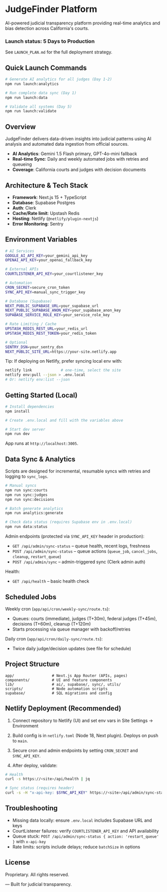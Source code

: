 # JudgeFinder Platform

AI-powered judicial transparency platform providing real-time analytics and bias detection across California's courts.

### Launch status: 5 Days to Production
See `LAUNCH_PLAN.md` for the full deployment strategy.

## Quick Launch Commands
```bash
# Generate AI analytics for all judges (Day 1-2)
npm run launch:analytics

# Run complete data sync (Day 1)
npm run launch:data

# Validate all systems (Day 5)
npm run launch:validate
```

## Overview

JudgeFinder delivers data-driven insights into judicial patterns using AI analysis and automated data ingestion from official sources.

- **AI Analytics**: Gemini 1.5 Flash primary, GPT-4o-mini fallback
- **Real-time Sync**: Daily and weekly automated jobs with retries and queueing
- **Coverage**: California courts and judges with decision documents

## Architecture & Tech Stack

- **Framework**: Next.js 15 + TypeScript
- **Database**: Supabase Postgres
- **Auth**: Clerk
- **Cache/Rate limit**: Upstash Redis
- **Hosting**: Netlify (`@netlify/plugin-nextjs`)
- **Error Monitoring**: Sentry

## Environment Variables
```bash
# AI Services
GOOGLE_AI_API_KEY=your_gemini_api_key
OPENAI_API_KEY=your_openai_fallback_key

# External APIs
COURTLISTENER_API_KEY=your_courtlistener_key

# Automation
CRON_SECRET=secure_cron_token
SYNC_API_KEY=manual_sync_trigger_key

# Database (Supabase)
NEXT_PUBLIC_SUPABASE_URL=your_supabase_url
NEXT_PUBLIC_SUPABASE_ANON_KEY=your_supabase_anon_key
SUPABASE_SERVICE_ROLE_KEY=your_service_role_key

# Rate Limiting / Cache
UPSTASH_REDIS_REST_URL=your_redis_url
UPSTASH_REDIS_REST_TOKEN=your_redis_token

# Optional
SENTRY_DSN=your_sentry_dsn
NEXT_PUBLIC_SITE_URL=https://your-site.netlify.app
```

Tip: If deploying on Netlify, prefer syncing local env with:
```bash
netlify link             # one-time, select the site
netlify env:pull --json > .env.local
# Or: netlify env:list --json
```

## Getting Started (Local)
```bash
# Install dependencies
npm install

# Create .env.local and fill with the variables above

# Start dev server
npm run dev
```
App runs at `http://localhost:3005`.

## Data Sync & Analytics

Scripts are designed for incremental, resumable syncs with retries and logging to `sync_logs`.

```bash
# Manual syncs
npm run sync:courts
npm run sync:judges
npm run sync:decisions

# Batch generate analytics
npm run analytics:generate

# Check data status (requires Supabase env in .env.local)
npm run data:status
```

Admin endpoints (protected via `SYNC_API_KEY` header in production):
- `GET /api/admin/sync-status` – queue health, recent logs, freshness
- `POST /api/admin/sync-status` – queue actions (`queue_job`, `cancel_jobs`, `cleanup`, `restart_queue`)
- `POST /api/admin/sync` – admin-triggered sync (Clerk admin auth)

Health:
- `GET /api/health` – basic health check

## Scheduled Jobs

Weekly cron (`app/api/cron/weekly-sync/route.ts`):
- Queues: courts (immediate), judges (T+30m), federal judges (T+45m), decisions (T+60m), cleanup (T+120m)
- Starts processing via queue manager with backoff/retries

Daily cron (`app/api/cron/daily-sync/route.ts`):
- Twice daily judge/decision updates (see file for schedule)

## Project Structure

```
app/                 # Next.js App Router (APIs, pages)
components/          # UI and feature components
lib/                 # ai/, supabase/, sync/, utils/
scripts/             # Node automation scripts
supabase/            # SQL migrations and config
```

## Netlify Deployment (Recommended)

1) Connect repository to Netlify (UI) and set env vars in Site Settings → Environment

2) Build config is in `netlify.toml` (Node 18, Next plugin). Deploys on push to `main`.

3) Secure cron and admin endpoints by setting `CRON_SECRET` and `SYNC_API_KEY`.

4) After deploy, validate:
```bash
# Health
curl -s https://<site>/api/health | jq

# Sync status (requires header)
curl -s -H "x-api-key: $SYNC_API_KEY" https://<site>/api/admin/sync-status | jq
```

## Troubleshooting

- Missing data locally: ensure `.env.local` includes Supabase URL and keys
- CourtListener failures: verify `COURTLISTENER_API_KEY` and API availability
- Queue stuck: `POST /api/admin/sync-status { action: 'restart_queue' }` with `x-api-key`
- Rate limits: scripts include delays; reduce `batchSize` in options

## License

Proprietary. All rights reserved.

— Built for judicial transparency.
